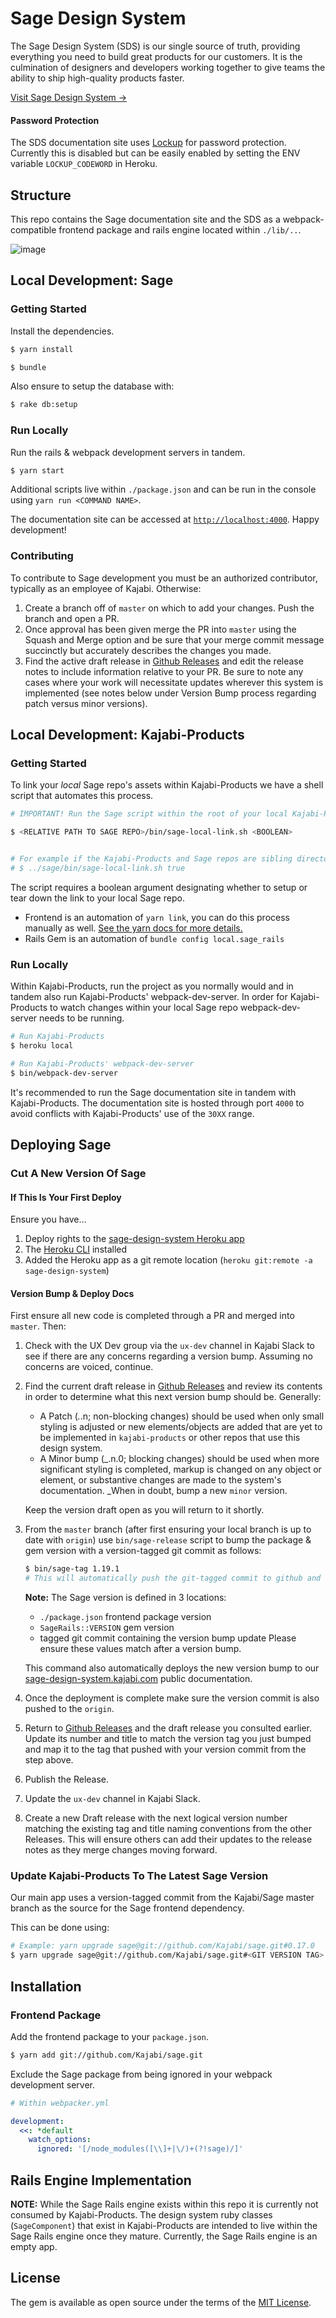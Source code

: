 # Sage Design System

The Sage Design System (SDS) is our single source of truth, providing everything you need to build great products for our customers. It is the culmination of designers and developers working together to give teams the ability to ship high-quality products faster.

[Visit Sage Design System →](https://sage-design-system.kajabi.com/)

#### Password Protection
The SDS documentation site uses [Lockup](https://github.com/gblakeman/lockup) for password protection. Currently this is disabled but can be easily enabled by setting the ENV variable `LOCKUP_CODEWORD` in Heroku.

## Structure

This repo contains the Sage documentation site and the SDS as a webpack-compatible frontend package and rails engine located within `./lib/..`.

![image](https://user-images.githubusercontent.com/565743/83690086-b0acce00-a5b5-11ea-90f5-9b8e8b0bd337.png)

## Local Development: Sage

### Getting Started

Install the dependencies.

```bash
$ yarn install
```

```bash
$ bundle
```

Also ensure to setup the database with:

```bash
$ rake db:setup
```

### Run Locally

Run the rails & webpack development servers in tandem.
```bash
$ yarn start
```

Additional scripts live within `./package.json` and can be run in the console using `yarn run <COMMAND NAME>`.

The documentation site can be accessed at [`http://localhost:4000`](http://localhost:4000/). Happy development!

### Contributing

To contribute to Sage development you must be an authorized contributor, typically as an employee of Kajabi. Otherwise:

1. Create a branch off of `master` on which to add your changes. Push the branch and open a PR.
2. Once approval has been given  merge the PR into `master` using the Squash and Merge option and be sure that your merge commit message succinctly but accurately describes the changes you made.
3. Find the active draft release in [Github Releases](https://github.com/Kajabi/sage/releases) and edit the release notes to include information relative to your PR. Be sure to note any cases where your work will necessitate updates wherever this system is implemented (see notes below under Version Bump process regarding patch versus minor versions).


## Local Development: Kajabi-Products

### Getting Started

To link your _local_ Sage repo's assets within Kajabi-Products we have a shell script that automates this process.

```bash
# IMPORTANT! Run the Sage script within the root of your local Kajabi-Products repo, not the Sage repo.

$ <RELATIVE PATH TO SAGE REPO>/bin/sage-local-link.sh <BOOLEAN>


# For example if the Kajabi-Products and Sage repos are sibling directories:
# $ ../sage/bin/sage-local-link.sh true
```

The script requires a boolean argument designating whether to setup or tear down the link to your local Sage repo.
- Frontend is an automation of `yarn link`, you can do this process manually as well. [See the yarn docs for more details.](https://classic.yarnpkg.com/en/docs/cli/link/)
- Rails Gem is an automation of `bundle config local.sage_rails`

### Run Locally

Within Kajabi-Products, run the project as you normally would and in tandem also run Kajabi-Products' webpack-dev-server. In order for Kajabi-Products to watch changes within your local Sage repo webpack-dev-server needs to be running.
```bash
# Run Kajabi-Products
$ heroku local
```

```bash
# Run Kajabi-Products' webpack-dev-server
$ bin/webpack-dev-server
```

It's recommended to run the Sage documentation site in tandem with Kajabi-Products. The documentation site is hosted through port `4000` to avoid conflicts with Kajabi-Products' use of the `30XX` range.

## Deploying Sage

### Cut A New Version Of Sage

#### If This Is Your First Deploy

Ensure you have…

1. Deploy rights to the [sage-design-system Heroku app](https://dashboard.heroku.com/apps/sage-design-system/access)
2. The [Heroku CLI](https://devcenter.heroku.com/articles/heroku-cli#download-and-install) installed
3. Added the Heroku app as a git remote location (`heroku git:remote -a sage-design-system`)

#### Version Bump & Deploy Docs

First ensure all new code is completed through a PR and merged into `master`. Then:

1. Check with the UX Dev group via the `ux-dev` channel in Kajabi Slack to see if there are any concerns regarding a version bump. Assuming no concerns are voiced, continue.
2. Find the current draft release in [Github Releases](https://github.com/Kajabi/sage/releases) and review its contents in order to determine what this next version bump should be. Generally:

    - A Patch (_._.n; non-blocking changes) should be used when only small styling is adjusted or new elements/objects are added that are yet to be implemented in `kajabi-products` or other repos that use this design system.
    - A Minor bump (_.n.0; blocking changes) should be used when more significant styling is completed, markup is changed on any object or element, or substantive changes are made to the system's documentation. _When in doubt, bump a new `minor` version.

    Keep the version draft open as you will return to it shortly.

3. From the `master` branch (after first ensuring your local branch is up to date with `origin`) use `bin/sage-release` script to bump the package & gem version with a version-tagged git commit as follows:

    ```bash
    $ bin/sage-tag 1.19.1
    # This will automatically push the git-tagged commit to github and deploy to Heroku
    ```

    **Note:** The Sage version is defined in 3 locations:
      - `./package.json` frontend package version
      - `SageRails::VERSION` gem version
      - tagged git commit containing the version bump update
    Please ensure these values match after a version bump.

    This command also automatically deploys the new version bump to our [sage-design-system.kajabi.com](https://sage-design-system.kajabi.com/) public documentation.

4. Once the deployment is complete make sure the version commit is also pushed to the `origin`.
5. Return to [Github Releases](https://github.com/Kajabi/sage/releases) and the draft release you consulted earlier. Update its number and title to match the version tag you just bumped and map it to the tag that pushed with your version commit from the step above.
6. Publish the Release.
7. Update the `ux-dev` channel in Kajabi Slack.
8. Create a new Draft release with the next logical version number matching the existing tag and title naming conventions from the other Releases. This will ensure others can add their updates to the release notes as they merge changes moving forward.

### Update Kajabi-Products To The Latest Sage Version
Our main app uses a version-tagged commit from the Kajabi/Sage master branch as the source for the Sage frontend dependency.

This can be done using:
```bash
# Example: yarn upgrade sage@git://github.com/Kajabi/sage.git#0.17.0
$ yarn upgrade sage@git://github.com/Kajabi/sage.git#<GIT VERSION TAG>
```

## Installation
### Frontend Package
Add the frontend package to your `package.json`.
```bash
$ yarn add git://github.com/Kajabi/sage.git
```

Exclude the Sage package from being ignored in your webpack development server.
```yml
# Within webpacker.yml

development:
  <<: *default
    watch_options:
      ignored: '[/node_modules([\\]+|\/)+(?!sage)/]'

```

## Rails Engine Implementation
**NOTE:** While the Sage Rails engine exists within this repo it is currently not consumed by Kajabi-Products. The design system ruby classes (`SageComponent`) that exist in Kajabi-Products are intended to live within the Sage Rails engine once they mature. Currently, the Sage Rails engine is an empty app.


## License

The gem is available as open source under the terms of the [MIT License](https://opensource.org/licenses/MIT).
